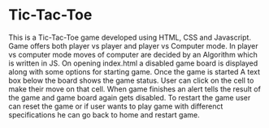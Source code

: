 # Tic-Tac-Toe
This is a Tic-Tac-Toe game developed using HTML, CSS and Javascript. Game offers both player vs player and player vs Computer 
mode. In player vs computer mode moves of computer are decided by an Algorithm which is written in JS. On opening index.html a disabled game board is displayed along with some options for starting game. Once the game is started A text box below the board shows the game status. User can click on the cell to make their move on that cell. When game finishes an alert tells the result of the game and game board again gets disabled. To restart the game user can reset the game or if user wants to play game with differenct specifications he can go back to home and restart game. 
